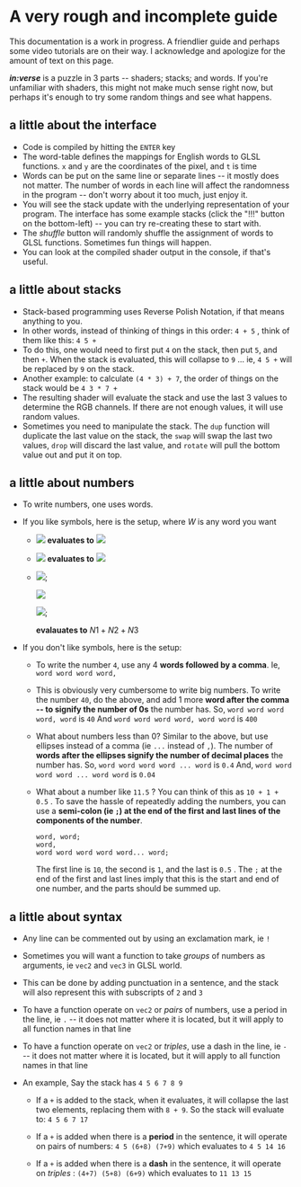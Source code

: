 # A very rough and incomplete guide

This documentation is a work in progress. A friendlier guide and perhaps some video tutorials are on their way. I acknowledge and apologize for the amount of text on this page.



***in:verse*** is a puzzle in 3 parts -- shaders; stacks; and words. If you're unfamiliar with shaders, this might not make much sense right now, but perhaps it's enough to try some random things and see what happens.





## a little about the interface

* Code is compiled by hitting the `ENTER` key
* The word-table defines the mappings for English words to GLSL functions. `x` and `y` are the coordinates of the pixel, and `t` is time
* Words can be put on the same line or separate lines -- it mostly does not matter. The number of words in each line will affect the randomness in the program -- don't worry about it too much, just enjoy it.
* You will see the stack update with the underlying representation of your program. The interface has some example stacks (click the "!!!" button on the bottom-left) -- you can try re-creating these to start with.
* The *shuffle* button will randomly shuffle the assignment of words to GLSL functions. Sometimes fun things will happen.
* You can look at the compiled shader output in the console, if that's useful.





## a little about stacks

* Stack-based programming uses Reverse Polish Notation, if that means anything to you.
* In other words, instead of thinking of things in this order: `4 + 5` , think of them like this: `4 5 +`
* To do this, one would need to first put `4` on the stack, then put `5`, and then `+`. When the stack is evaluated, this will collapse to `9` ... ie, `4 5 +` will be replaced by `9` on the stack.
* Another example: to calculate  `(4 * 3) + 7`, the order of things on the stack would be `4 3 * 7 +`
* The resulting shader will evaluate the stack and use the last 3 values to determine the RGB channels. If there are not enough values, it will use random values.
* Sometimes you need to manipulate the stack. The `dup` function will duplicate  the last value on the stack, the `swap` will swap the last two values, `drop` will discard the last value, and `rotate` will pull the bottom value out and put it on top.





## a little about numbers

* To write numbers, one uses words.

* If you like symbols, here is the setup, where *W* is any word you want

  * <img src="https://render.githubusercontent.com/render/math?math=W^n, W^m">  **evaluates to** <img src="https://render.githubusercontent.com/render/math?math=n * 10^m">

  * <img src="https://render.githubusercontent.com/render/math?math=W^n... W^m">  **evaluates to** <img src="https://render.githubusercontent.com/render/math?math=n * 10^{-m}">

  * <img src="https://render.githubusercontent.com/render/math?math=N1">; <br>

    <img src="https://render.githubusercontent.com/render/math?math=N2"> <br>

    <img src="https://render.githubusercontent.com/render/math?math=N3">; <br>

    **evalauates to** $N1 + N2 + N3$




* If you don't like symbols, here is the setup:

  * To write the number `4`, use any 4 **words followed by a comma**. Ie, `word word word word,`

  * This is obviously very cumbersome to write big numbers. To write the number `40`, do the above, and add 1 more **word after the comma -- to signify the number of 0s** the number has.
    So, `word word word word, word` is `40`
    And `word word word word, word word` is `400`

  * What about numbers less than 0? Similar to the above, but use ellipses instead of a comma (ie `...` instead of `,`). The number of **words after the ellipses signify the number of decimal places** the number has.
    So, `word word word word ... word` is `0.4`
    And, `word word word word ... word word` is `0.04`


  * What about a number like `11.5` ? You can think of this as `10 + 1 + 0.5` . To save the hassle of repeatedly adding the numbers, you can use a **semi-colon (ie `;`) at the end of the first and last lines of the components of the number**.  

    ```
    word, word;
    word,
    word word word word word... word;
    ```

    The first line is `10`, the second is `1`, and the last is `0.5` . The `;` at the end of the first and last lines imply that this is the start and end of one number, and the parts should be summed up.





## a little about syntax

* Any line can be commented out by using an exclamation mark, ie `!`

* Sometimes you will want a function to take *groups* of numbers as arguments, ie `vec2` and `vec3` in GLSL world.

* This can be done by adding punctuation in a sentence, and the stack will also represent this with subscripts of `2` and `3`

* To have a function operate on `vec2` or *pairs* of numbers, use a period in the line, ie `.`  -- it does not matter where it is located, but it will apply to all function names in that line

* To have a function operate on `vec2` or *triples*, use a dash in the line, ie `-`  -- it does not matter where it is located, but it will apply to all function names in that line

* An example,
  Say the stack has ` 4 5 6 7 8 9 `

  * If a `+` is added to the stack, when it evaluates, it will collapse the last two elements, replacing them with `8 + 9`. So the stack will evaluate to: `4 5 6 7 17`

  * If a `+` is added when there is a **period** in the sentence, it will operate on pairs of numbers:
    `4 5 (6+8) (7+9)`  which evaluates to `4 5 14 16`

  * If a `+` is added when there is a **dash** in the sentence, it will operate on *triples* :
    `(4+7) (5+8) (6+9)`  which evaluates to `11 13 15`
